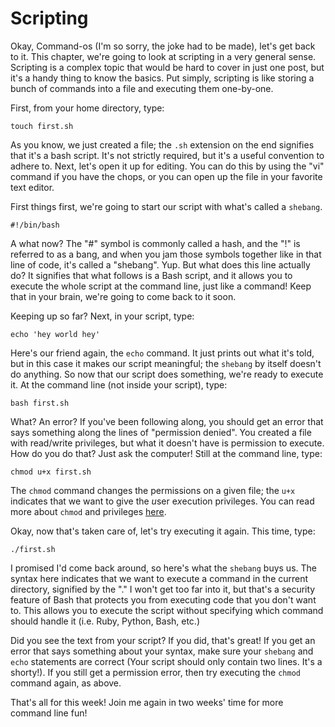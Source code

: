 # Scripting

Okay, Command-os (I'm so sorry, the joke had to be made), let's get back to it. This chapter, we're going to look at scripting in a very general sense. Scripting is a complex topic that would be hard to cover in just one post, but it's a handy thing to know the basics. Put simply, scripting is like storing a bunch of commands into a file and executing them one-by-one.

First, from your home directory, type:

```
touch first.sh
```

As you know, we just created a file; the `.sh` extension on the end signifies that it's a bash script. It's not strictly required, but it's a useful convention to adhere to. Next, let's open it up for editing. You can do this by using the "vi" command if you have the chops, or you can open up the file in your favorite text editor.

First things first, we're going to start our script with what's called a `shebang`.

```
#!/bin/bash
```

A what now? The "#" symbol is commonly called a hash, and the "!" is referred to as a bang, and when you jam those symbols together like in that line of code, it's called a "shebang". Yup. But what does this line actually do? It signifies that what follows is a Bash script, and it allows you to execute the whole script at the command line, just like a command! Keep that in your brain, we're going to come back to it soon.

Keeping up so far? Next, in your script, type:

```
echo 'hey world hey'
```

Here's our friend again, the `echo` command. It just prints out what it's told, but in this case it makes our script meaningful; the `shebang` by itself doesn't do anything. So now that our script does something, we're ready to execute it. At the command line (not inside your script), type:

```
bash first.sh
```

What? An error? If you've been following along, you should get an error that says something along the lines of "permission denied". You created a file with read/write privileges, but what it doesn't have is permission to execute. How do you do that? Just ask the computer! Still at the command line, type:

```
chmod u+x first.sh
```

The `chmod` command changes the permissions on a given file; the `u+x` indicates that we want to give the *u*ser e*x*ecution privileges. You can read more about `chmod` and privileges [here]("http://en.wikipedia.org/wiki/Chmod").

Okay, now that's taken care of, let's try executing it again. This time, type:

```
./first.sh
```

I promised I'd come back around, so here's what the `shebang` buys us. The syntax here indicates that we want to execute a command in the current directory, signified by the "." I won't get too far into it, but that's a security feature of Bash that protects you from executing code that you don't want to. This allows you to execute the script without specifying which command should handle it (i.e. Ruby, Python, Bash, etc.)

Did you see the text from your script? If you did, that's great! If you get an error that says something about your syntax, make sure your `shebang` and `echo` statements are correct (Your script should only contain two lines. It's a shorty!). If you still get a permission error, then try executing the `chmod` command again, as above.

That's all for this week! Join me again in two weeks' time for more command line fun!
